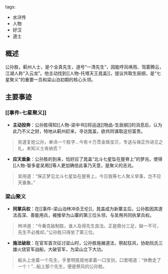 tags:
  - 水浒传
  - 人物
  - 好汉
  - 道士

## 概述
公孙胜，蓟州人士，是个全真先生，道号“一清先生”，因能呼风唤雨、驾雾腾云，江湖人称“入云龙”。他主动找到[[人物-托塔天王晁盖]]，提议共取生辰纲，是“七星聚义”的重要一员和梁山泊初期的核心头领。

## 主要事迹
### [[事件-七星聚义]]
- **主动投奔**：公孙胜得知[[人物-梁中书]]将运送[[物品-生辰纲]]的消息后，认为此乃不义之财，特地从蓟州赶来，寻访晁盖，欲共同谋取这份富贵。
> 贫道复姓公孙，单讳一个胜字...今有十万贯金珠宝贝，专送与保正作进见之礼，未知义士肯纳否？

- **应天垂象**：公孙胜的到来，恰好应了晁盖“北斗七星坠在屋脊上”的梦兆，使得[[人物-智多星吴用]]等人更加确信此事乃天意，是聚义的吉兆。
> 吴用道：“保正梦见北斗七星坠在屋脊上，今日我等七人聚义举事，岂不应天垂象。”

### 梁山聚义
- **同掌兵权**：在[[事件-梁山泊林冲杀王伦]]，晁盖成为新寨主后，公孙胜因其道法高深、善能用兵，被推举为山寨的第三位头领，与吴用共同执掌兵权。
> 林冲道：“今番克敌制胜，谁人及得先生良法。正是鼎分三足，缺一不可，先生不必推却。”公孙胜只得坐了第三位。

- **施法破敌**：在官军首次征讨梁山时，公孙胜施展道法，祭起狂风，协助阮氏三雄火烧官军战船，大破官军，为梁山立下大功。
> 船头上坐着一个先生，手里明晃晃地拿着一口宝剑，口里喝道：“休教走了一个！”...船上那个先生，便是祭风的公孙胜。
